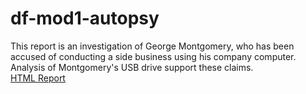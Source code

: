 # df-mod1-autopsy
This report is an investigation of George Montgomery, who has been accused of conducting a side business using his company computer. Analysis of Montgomery's USB drive support these claims. 
<br>
[HTML Report](https://arnhrt.github.io/df-mod1-autopsy/report.html)
